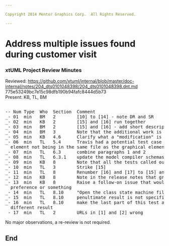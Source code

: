 ```yaml
---

Copyright 2014 Mentor Graphics Corp.  All Rights Reserved.

---
```


# Address multiple issues found during customer visit
### xtUML Project Review Minutes

Reviewed: https://github.com/xtuml/internal/blob/master/doc-internal/notes/204_dts0101048398/204_dts0101048398.dnt.md  775e53249bc7e15c98dfb190b94fafc8444d5b73  
Present:  KB, TL, BM

<pre>

-- Num Type  Who  Section  Comment
_- 01  min   BM   2        [10] to [14] - note DR and SR
_- 02  min   KB   2        [15] and [16] run together
_- 03  min   BM   2        [15] and [16] - add short description
_- 04  min   BM   3        Note that the additional work is captured in [10] to [14]
_- 05  min   KB   4.6      Clarify what a "modification" is
_- 06  min   TL   5.4      Travis had a potential test case that he wanted to run for this scenario that involved a semantic
  element not being in the same file as the graphical element.  Run this test.
_- 07  min   TL   6.3      combine paragraphs 1 and 2
_- 08  min   TL   6.3.1    update the model compiler schemas to account for the new attributes (MC-Java included)
_- 09  min   KB   8        Note that all the tests called out here are automated
_- 10  min   TL   3        Strike [15]
_- 11  min   TL   8        Renumber [16] and [17] to [15] and [16]
_- 12  min   KB   8        Note in the release notes that graphical diffs are not shown.  To see them look at the text compare.
_- 13  min   KB   8        Raise a follow-on issue that would allow the graphical/proxy diffs to show via a 
  preference or something
_- 14  min   TL   8.10     "Open the class state machine file _in a text editor_"
_- 15  min   TL   8.10     penultimate result is not specified right
_- 16  min   TL   8.10     make the last part of this test a new test 8.11 that repeats 8.10 and then ends with this 
  different result
_- 17  min   TL   2        URLs in [1] and [2] wrong
</pre>
   
No major observations, a re-review is not required.


End
---
